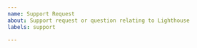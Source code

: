 ```yaml
---
name: Support Request
about: Support request or question relating to Lighthouse
labels: support

---
```


<!--
GitHub may not the right place for support requests.

You can also post your question on the [Submariner
Slack](https://kubernetes.slack.com/archives/C010RJV694M) or the Submariner
[users](https://bit.ly/submariner-users) or
[developers](https://bit.ly/submariner-dev) mailing lists.

If the matter is security related, please disclose it privately to the
Submariner Owners: https://github.com/orgs/submariner-io/teams/submariner-core
-->
